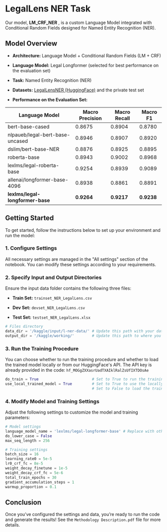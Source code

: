 # LegalLens NER Task 
Our model, **LM_CRF_NER** , is a custom Language Model integrated with Conditional Random Fields designed for Named Entity Recognition (NER).
## Model Overview 
 
- **Architecture:**  Language Model + Conditional Random Fields (LM + CRF)
 
- **Language Model:**  Legal Longformer (selected for best performance on the evaluation set)
 
- **Task:**  Named Entity Recognition (NER)
 
- **Datasets:**  [LegalLensNER (HuggingFace)](https://huggingface.co/datasets/darrow-ai/LegalLensNER) and the private test set
 
- **Performance on the Evaluation Set:**

| Language Model | Macro Precision | Macro Recall | Macro F1 | 
| --- | --- | --- | --- | 
| bert-base-cased | 0.8675 | 0.8904 | 0.8780 | 
| nlpaueb/legal-bert-base-uncased | 0.8946 | 0.8907 | 0.8920 | 
| dslim/bert-base-NER | 0.8876 | 0.8925 | 0.8895 | 
| roberta-base | 0.8943 | 0.9002 | 0.8968 | 
| lexlms/legal-roberta-base | 0.9254 | 0.8939 | 0.9089 | 
| allenai/longformer-base-4096 | 0.8938 | 0.8861 | 0.8891 | 
| **lexlms/legal-longformer-base** | **0.9264** | **0.9217** | **0.9238** |

## Getting Started 

To get started, follow the instructions below to set up your environment and run the model:

### 1. Configure Settings 

All necessary settings are managed in the "All settings" section of the notebook. You can modify these settings according to your requirements.

### 2. Specify Input and Output Directories 

Ensure the input data folder contains the following three files:
 
- **Train Set:**  `trainset_NER_LegalLens.csv`
 
- **Dev Set:**  `devset_NER_LegalLens.csv`
 
- **Test Set:**  `testset_NER_LegalLens.xlsx`


```python
# Files directory
data_dir = '/kaggle/input/l-ner-data/' # Update this path with your data directory containing the train, dev, and test sets.
output_dir = '/kaggle/working/'        # Update this path to where you want to save the model checkpoints.
```

### 3. Run the Training Procedure 

You can choose whether to run the training procedure and whether to load the trained model locally or from our HuggingFace's API. The API key is already provided in the code: ```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```


```python
do_train = True                        # Set to True to run the training procedure.
use_local_trained_model = True         # Set to True to use the locally trained model.
                                       # Set to False to load the trained model from Hugging Face. If do_train == False, this will be set to False.
```

### 4. Modify Model and Training Settings 

Adjust the following settings to customize the model and training parameters:


```python
# Model settings
language_model_name = 'lexlms/legal-longformer-base' # Replace with other language models from Hugging Face if desired.
do_lower_case = False
max_seq_length = 256

# Training settings
batch_size = 16
learning_rate0 = 5e-5
lr0_crf_fc = 8e-5
weight_decay_finetune = 1e-5
weight_decay_crf_fc = 5e-6
total_train_epochs = 30
gradient_accumulation_steps = 1
warmup_proportion = 0.1
```

## Conclusion 

Once you’ve configured the settings and data, you’re ready to run the code and generate the results! 
See the ```Methodology Description.pdf``` file for more details.
